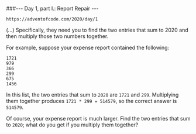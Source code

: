 ###--- Day 1, part I.: Report Repair ---

```
https://adventofcode.com/2020/day/1
```
(...)
Specifically, they need you to find the two entries that sum to 2020 and then multiply those two numbers together.

For example, suppose your expense report contained the following:

```
1721
979
366
299
675
1456
```

In this list, the two entries that sum to ```2020``` are ```1721``` and ```299```. Multiplying them together produces ```1721 * 299 = 514579```, so the correct answer is ```514579```.

Of course, your expense report is much larger. Find the two entries that sum to ```2020```; what do you get if you multiply them together?
